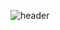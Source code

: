 ![header](https://capsule-render.vercel.app/api?type=waving&color=gradient&height=150&text=Welcome+to+Sodychoe's+Github!👋&fontSize=20&desc=부가설명&descSize=10)
